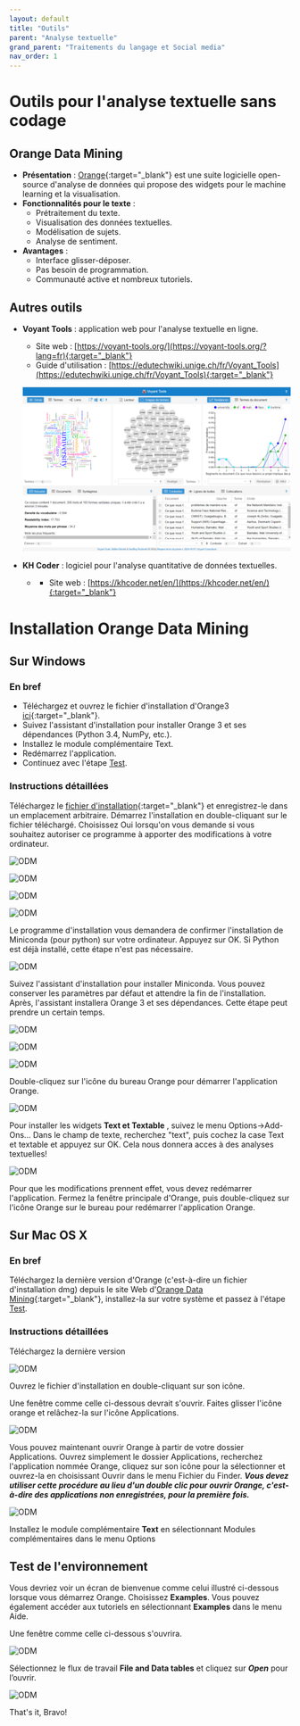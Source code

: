 ```yaml
---
layout: default
title: "Outils"
parent: "Analyse textuelle"
grand_parent: "Traitements du langage et Social media"
nav_order: 1
---
```


# Outils pour l'analyse textuelle sans codage

## Orange Data Mining

- **Présentation** : [Orange](https://orangedatamining.com/){:target="_blank"} est une suite logicielle open-source d'analyse de données qui propose des widgets pour le machine learning et la visualisation.
- **Fonctionnalités pour le texte** :
  - Prétraitement du texte.
  - Visualisation des données textuelles.
  - Modélisation de sujets.
  - Analyse de sentiment.
- **Avantages** :
  - Interface glisser-déposer.
  - Pas besoin de programmation.
  - Communauté active et nombreux tutoriels.

## Autres outils 

- **Voyant Tools** : application web pour l'analyse textuelle en ligne.
  - Site web : [https://voyant-tools.org/](https://voyant-tools.org/?lang=fr){:target="_blank"}
  - Guide d'utilisation : [https://edutechwiki.unige.ch/fr/Voyant_Tools](https://edutechwiki.unige.ch/fr/Voyant_Tools){:target="_blank"}

  ![ODM](../../assets/images/workshop/voyant-tool/vt1.png)
  
- **KH Coder** : logiciel pour l'analyse quantitative de données textuelles.
  -  - Site web : [https://khcoder.net/en/](https://khcoder.net/en/){:target="_blank"}

# Installation Orange Data Mining

## Sur Windows 

### En bref
- Téléchargez et ouvrez le fichier d'installation d'Orange3 [ici](https://orangedatamining.com/download/){:target="_blank"}.
- Suivez l'assistant d'installation pour installer Orange 3 et ses dépendances (Python 3.4, NumPy, etc.).
- Installez le module complémentaire Text.
- Redémarrez l'application.
- Continuez avec l'étape [Test](#test-de-lenvironnement).

### Instructions détaillées

Téléchargez le [fichier d'installation](https://orangedatamining.com/download/){:target="_blank"} et enregistrez-le dans un emplacement arbitraire. Démarrez l'installation en double-cliquant sur le fichier téléchargé. Choisissez Oui lorsqu'on vous demande si vous souhaitez autoriser ce programme à apporter des modifications à votre ordinateur.

![ODM](../../../assets/images/workshop/odm/odm1.png)

![ODM](../../../assets/images/workshop/odm/odm2.png)

![ODM](../../../assets/images/workshop/odm/odm3.png)

![ODM](../../../assets/images/workshop/odm/odm4.png)

Le programme d'installation vous demandera de confirmer l'installation de Miniconda (pour python) sur votre ordinateur. Appuyez sur OK. Si Python est déjà installé, cette étape n'est pas nécessaire.

![ODM](../../../assets/images/workshop/odm/odm5.png)

Suivez l'assistant d'installation pour installer Miniconda. Vous pouvez conserver les paramètres par défaut et attendre la fin de l'installation. Après, l'assistant installera Orange 3 et ses dépendances. Cette étape peut prendre un certain temps.

![ODM](../../../assets/images/workshop/odm/odm6.png)

![ODM](../../../assets/images/workshop/odm/odm7.png)

![ODM](../../../assets/images/workshop/odm/odm8.png)

Double-cliquez sur l'icône du bureau Orange pour démarrer l'application Orange.

![ODM](../../../assets/images/workshop/odm/odm9.png)

Pour installer les widgets **Text et Textable** , suivez le menu Options->Add-Ons... Dans le champ de texte, recherchez "text", puis cochez la case Text et textable et appuyez sur OK. Cela nous donnera acces à des analyses textuelles!

![ODM](../../../assets/images/workshop/odm/odm10.png)

Pour que les modifications prennent effet, vous devez redémarrer l'application. Fermez la fenêtre principale d'Orange, puis double-cliquez sur l'icône Orange sur le bureau pour redémarrer l'application Orange. 

## Sur Mac OS X

### En bref
Téléchargez la dernière version d'Orange (c'est-à-dire un fichier d'installation dmg) depuis le site Web d'[Orange Data Mining](https://orangedatamining.com/download/){:target="_blank"}, installez-la sur votre système et passez à l'étape [Test](#test-de-lenvironnement).

### Instructions détaillées

Téléchargez la dernière version 

![ODM](../../../assets/images/workshop/odm/odm-mac.png) 

Ouvrez le fichier d'installation en double-cliquant sur son icône.

Une fenêtre comme celle ci-dessous devrait s'ouvrir. Faites glisser l'icône orange et relâchez-la sur l'icône Applications.

![ODM](../../../assets/images/workshop/odm/odm-mac2.png) 

Vous pouvez maintenant ouvrir Orange à partir de votre dossier Applications. Ouvrez simplement le dossier Applications, recherchez l'application nommée Orange, cliquez sur son icône pour la sélectionner et ouvrez-la en choisissant Ouvrir dans le menu Fichier du Finder. ***Vous devez utiliser cette procédure au lieu d'un double clic pour ouvrir Orange, c'est-à-dire des applications non enregistrées, pour la première fois.***

![ODM](../../../assets/images/workshop/odm/odm-mac3.png) 

Installez le module complémentaire **Text** en sélectionnant Modules complémentaires dans le menu Options

## Test de l'environnement

Vous devriez voir un écran de bienvenue comme celui illustré ci-dessous lorsque vous démarrez Orange. Choisissez **Examples**. Vous pouvez également accéder aux tutoriels en sélectionnant **Examples** dans le menu Aide.

Une fenêtre comme celle ci-dessous s'ouvrira.

![ODM](../../../assets/images/workshop/odm/odm11.png)

Sélectionnez le flux de travail **File and Data tables** et cliquez sur ***Open*** pour l’ouvrir.

![ODM](../../../assets/images/workshop/odm/odm11.png)

That's it, Bravo!

